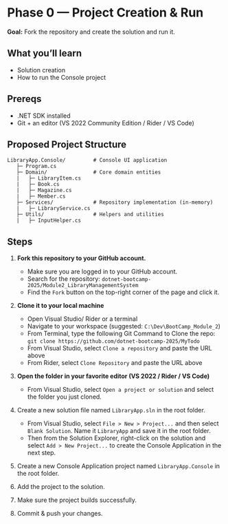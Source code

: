 # Phase 0 — Project Creation & Run

**Goal:** Fork the repository and create the solution and run it.

## What you’ll learn
- Solution creation
- How to run the Console project

## Prereqs
- .NET SDK installed
- Git + an editor (VS 2022 Community Edition / Rider / VS Code)

## Proposed Project Structure
```
LibraryApp.Console/			# Console UI application
   ├─ Program.cs
   ├─ Domain/				# Core domain entities
   |   ├─ LibraryItem.cs
   |   ├─ Book.cs
   |   ├─ Magazine.cs
   |   ├─ Member.cs
   ├─ Services/				# Repository implementation (in-memory)
   |   ├─ LibraryService.cs
   ├─ Utils/				# Helpers and utilities
   |   ├─ InputHelper.cs
```

## Steps
1) **Fork this repository to your GitHub account.**
	- Make sure you are logged in to your GitHub account.
	- Search for the repository: `dotnet-bootcamp-2025/Module2_LibraryManagementSystem`
	- Find the `Fork` button on the top-right corner of the page and click it.
	
2) **Clone it to your local machine**
	- Open Visual Studio/ Rider or a terminal
	- Navigate to your workspace (suggested: `C:\Dev\BootCamp_Module_2`) 
	- From Terminal, type the following Git Command to Clone the repo: `git clone https://github.com/dotnet-bootcamp-2025/MyTodo`
	- From Visual Studio, select `Clone a repository` and paste the URL above
	- From Rider, select `Clone Repository` and paste the URL above
	
3) **Open the folder in your favorite editor (VS 2022 / Rider / VS Code)**
	- From Visual Studio, select `Open a project or solution` and select the folder you just cloned.

4) Create a new solution file named `LibraryApp.sln` in the root folder.
	- From Visual Studio, select `File > New > Project...` and then select `Blank Solution`. Name it `LibraryApp` and save it in the root folder.
	- Then from the Solution Explorer, right-click on the solution and select `Add > New Project...` to create the Console Application in the next step.


5) Create a new Console Application project named `LibraryApp.Console` in the root folder.
6) Add the project to the solution.
7) Make sure the project builds successfully.
8) Commit & push your changes.
